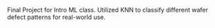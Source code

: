 Final Project for Intro ML class. Utilized KNN to classify different wafer defect patterns for real-world use.
